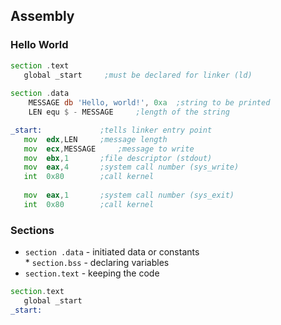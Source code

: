 ## Assembly

### Hello World

```asm
section	.text
   global _start     ;must be declared for linker (ld)
	
section	.data
    MESSAGE db 'Hello, world!', 0xa  ;string to be printed
    LEN equ $ - MESSAGE     ;length of the string

_start:	            ;tells linker entry point
   mov	edx,LEN     ;message length
   mov	ecx,MESSAGE     ;message to write
   mov	ebx,1       ;file descriptor (stdout)
   mov	eax,4       ;system call number (sys_write)
   int	0x80        ;call kernel
	
   mov	eax,1       ;system call number (sys_exit)
   int	0x80        ;call kernel
```

### Sections
* ```section .data``` - initiated data or constants  
* ```section.bss``` - declaring variables  
* ```section.text``` - keeping the code  

```asm
section.text
   global _start
_start:
```


